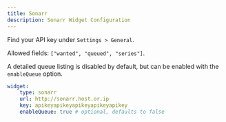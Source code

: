 ```yaml
---
title: Sonarr
description: Sonarr Widget Configuration
---
```



Find your API key under `Settings > General`.

Allowed fields: `["wanted", "queued", "series"]`. 

A detailed queue listing is disabled by default, but can be enabled with the `enableQueue` option.

```yaml
widget:
    type: sonarr
    url: http://sonarr.host.or.ip
    key: apikeyapikeyapikeyapikeyapikey
    enableQueue: true # optional, defaults to false
```


